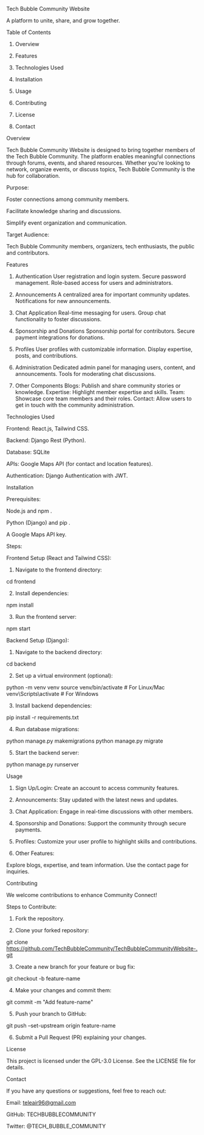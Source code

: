 
Tech Bubble Community Website 

A platform to unite, share, and grow together.


Table of Contents

1. Overview


2. Features


3. Technologies Used


4. Installation


5. Usage


6. Contributing


7. License


8. Contact



Overview

Tech Bubble Community Website is designed to bring together members of the Tech Bubble Community. The platform enables meaningful connections through forums, events, and shared resources. Whether you're looking to network, organize events, or discuss topics, Tech Bubble Community is the hub for collaboration.

Purpose:

Foster connections among community members.

Facilitate knowledge sharing and discussions.

Simplify event organization and communication.


Target Audience:

Tech Bubble Community members, organizers, tech enthusiasts, the public and contributors.


Features

1. Authentication
User registration and login system.
Secure password management.
Role-based access for users and administrators.


2. Announcements
A centralized area for important community updates.
Notifications for new announcements.

3. Chat Application
Real-time messaging for users.
Group chat functionality to foster discussions.

4. Sponsorship and Donations
Sponsorship portal for contributors.
Secure payment integrations for donations.

5. Profiles
User profiles with customizable information.
Display expertise, posts, and contributions.

6. Administration
Dedicated admin panel for managing users, content, and announcements.
Tools for moderating chat discussions.
7.  Other Components
Blogs: Publish and share community stories or knowledge.
Expertise: Highlight member expertise and skills.
Team: Showcase core team members and their roles.
Contact: Allow users to get in touch with the community administration.


Technologies Used

Frontend: React.js, Tailwind CSS.

Backend: Django Rest (Python).

Database: SQLite

APIs: Google Maps API (for contact and location features).

Authentication: Django Authentication with JWT.




Installation

Prerequisites:

Node.js and npm .

Python (Django) and pip .

A Google Maps API key.


Steps:

Frontend Setup (React and Tailwind CSS):

1. Navigate to the frontend directory:

cd frontend


2. Install dependencies:

npm install


3. Run the frontend server:

npm start


Backend Setup (Django):

1. Navigate to the backend directory:

cd backend


2. Set up a virtual environment (optional):

python -m venv venv
source venv/bin/activate  # For Linux/Mac
venv\Scripts\activate  # For Windows


3. Install backend dependencies:

pip install -r requirements.txt


4. Run database migrations:

python manage.py makemigrations
python manage.py migrate


5. Start the backend server:

python manage.py runserver


Usage

1. Sign Up/Login: Create an account to access community features.

2. Announcements: Stay updated with the latest news and updates.

3. Chat Application: Engage in real-time discussions with other members.

4. Sponsorship and Donations: Support the community through secure payments.

5. Profiles: Customize your user profile to highlight skills and contributions.

6. Other Features:

Explore blogs, expertise, and team information.
Use the contact page for inquiries.

Contributing

We welcome contributions to enhance Community Connect!

Steps to Contribute:

1. Fork the repository.


2. Clone your forked repository:

git clone https://github.com/TechBubbleCommunity/TechBubbleCommunityWebsite-.git


3. Create a new branch for your feature or bug fix:

git checkout -b feature-name


4. Make your changes and commit them:

git commit -m "Add feature-name"


5. Push your branch to GitHub:

git push –set-upstream origin feature-name


6. Submit a Pull Request (PR) explaining your changes.



License

This project is licensed under the GPL-3.0 License. See the LICENSE file for details.




Contact

If you have any questions or suggestions, feel free to reach out:

Email: teleair96@gmail.com

GitHub: TECHBUBBLECOMMUNITY 

Twitter: @TECH_BUBBLE_COMMUNITY


